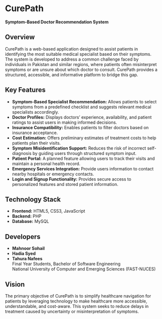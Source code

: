 # CurePath  
**Symptom-Based Doctor Recommendation System**

## Overview  
CurePath is a web-based application designed to assist patients in identifying the most suitable medical specialist based on their symptoms. The system is developed to address a common challenge faced by individuals in Pakistan and similar regions, where patients often misinterpret symptoms or are unsure about which doctor to consult. CurePath provides a structured, accessible, and informative platform to bridge this gap.

## Key Features  
- **Symptom-Based Specialist Recommendation:** Allows patients to select symptoms from a predefined checklist and suggests relevant medical specialists accordingly.  
- **Doctor Profiles:** Displays doctors’ experience, availability, and patient ratings to assist users in making informed decisions.  
- **Insurance Compatibility:** Enables patients to filter doctors based on insurance acceptance.  
- **Cost Estimation:** Offers preliminary estimates of treatment costs to help patients plan their visits.  
- **Symptom Misidentification Support:** Reduces the risk of incorrect self-diagnosis by guiding users through structured symptom input.  
- **Patient Portal:** A planned feature allowing users to track their visits and maintain a personal health record.  
- **Emergency Services Integration:** Provide users information to contact nearby hospitals or emergency contacts.  
- **Login and Signup Functionality:** Provides secure access to personalized features and stored patient information.  

## Technology Stack  
- **Frontend:** HTML5, CSS3, JavaScript  
- **Backend:** PHP  
- **Database:** MySQL  

## Developers  
- **Mahnoor Sohail**  
- **Hadia Syed**  
- **Tahura Nafees**  
Final Year Students, Bachelor of Software Engineering  
National University of Computer and Emerging Sciences (FAST-NUCES)

## Vision  
The primary objective of CurePath is to simplify healthcare navigation for patients by leveraging technology to make healthcare more accessible, understandable, and cost-aware. This system seeks to reduce delays in treatment caused by uncertainty or misinterpretation of symptoms.
